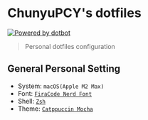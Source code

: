 # ChunyuPCY's dotfiles

[![Powered by dotbot][dbshield]][dblink]

[dblink]: https://github.com/anishathalye/dotbot
[dbshield]: https://img.shields.io/badge/powered%20by-dotbot-blue?style=flat

> Personal dotfiles configuration

## General Personal Setting

- System: `macOS(Apple M2 Max)`
- Font: [`FiraCode Nerd Font`](https://www.nerdfonts.com/font-downloads)
- Shell: [`Zsh`](https://www.zsh.org/)
- Theme: [`Catppuccin Mocha`](https://catppuccin.com/ports)
